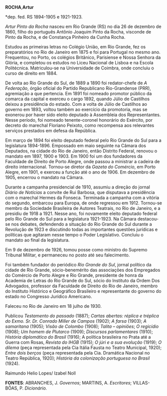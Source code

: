 **ROCHA**,**Artur**

\*dep. fed. RS 1894-1905 e 1921-1923.

*Artur Pinto da Rocha* nasceu em Rio Grande (RS) no dia 26 de dezembro
de 1860, filho do português Antônio Joaquim Pinto da Rocha, visconde de
Pinto da Rocha, e de Constança Pinheiro da Cunha Rocha.

Estudou as primeiras letras no Colégio União, em Rio Grande, fez os
preparatórios no Rio de Janeiro em 1875 e foi para Portugal no mesmo
ano. Frequentou, no Porto, os colégios Britânico, Parisiense e Nossa
Senhora da Glória, e completou os estudos no Liceu Nacional de Lisboa e
na Escola Politécnica. Matriculou-se na Universidade de Coimbra, onde
concluiu o curso de direito em 1884.

De volta ao Rio Grande do Sul, de 1889 a 1890 foi redator-chefe de *A
Federação*, órgão oficial do Partido Republicano Rio-Grandense (PRR),
agremiação a que pertencia. Em 1891 foi nomeado promotor público da
comarca da capital e exerceu o cargo 1892, quando Júlio de Castilhos
deixou a presidência do estado. Com a volta de Júlio de Castilhos ao
governo em 1893, voltou também ao exercício da promotoria, mas se
exonerou por haver sido eleito deputado à Assembleia dos Representantes.
Nesse período, foi nomeado tenente-coronel honorário do Exército, por
decreto do marechal Floriano Peixoto, como recompensa aos relevantes
serviços prestados em defesa da República.

Em março de 1894 foi eleito deputado federal pelo Rio Grande do Sul para
a legislatura 1894-1896. Empossado em maio seguinte na Câmara dos
Deputados, na cidade do Rio de Janeiro, então Distrito Federal, renovou
o mandato em 1897, 1900 e 1903. Em 1900 foi um dos fundadores da
Faculdade de Direito de Porto Alegre, onde passou a ministrar a cadeira
de direito internacional. Tornou-se diretor da *Gazeta do Comércio*, em
Porto Alegre, em 1901, e exerceu a função até o ano de 1906. Em dezembro
de 1905, encerrou o mandato na Câmara.

Durante a campanha presidencial de 1910, assumiu a direção do jornal
*Diário de Notícias* a convite de Rui Barbosa, que disputava a
presidência com o marechal Hermes da Fonseca. Terminada a campanha com a
vitória do segundo, embarcou para Europa, de onde regressou em 1912.
Tornou-se membro da Sociedade Brasileira de Autores Teatrais, no Rio de
Janeiro, e a presidiu de 1918 a 1921. Nesse ano, foi novamente eleito
deputado federal pelo Rio Grande do Sul para a legislatura 1921-1923. Na
Câmara destacou-se nos debates, defendendo a situação do Rio Grande do
Sul durante a Revolução de 1923 e discutindo todas as importantes
questões jurídicas e políticas que agitaram nesse tempo o Poder
Legislativo. Concluiu o mandato ao final da legislatura.

Em 9 de dezembro de 1926, tomou posse como ministro do Supremo Tribunal
Militar, e permaneceu no posto até seu falecimento.

Foi também fundador do periódico *Rio Grande do Sul*, jornal político da
cidade de Rio Grande, sócio-benemérito das associações dos Empregados do
Comércio de Porto Alegre e Rio Grande, presidente de honra da Academia
de Letras do Rio Grande do Sul, sócio do Instituto da Ordem Dos
Advogados, professor da Faculdade de Direito do Rio de Janeiro, membro
do Instituto Histórico e Geográfico Brasileiro e representante do
governo do estado no Congresso Jurídico Americano.

Faleceu no Rio de Janeiro em 18 julho de 1930.

Publicou *Testamento do passado* (1887); *Cartas abertas: réplica e
tréplica do Exmo. Sr. Dr. Conrado Miller de Campos* (1902); *A farsa*
(1903); *A samaritana* (1905); *Visão de Colombo* (1908); *Talita –
opiniões*; *O* *regicídio* (1908); *Um homem de* *Plutarco* (1909);
*Discursos parlamentares* (1910); *História diplomática do Brasil*
(1916); A política brasileira no Prata até a Guerra com Rosas, *Revista
do IHGB* (1915); *O júri e a sua* *evolução* (1919); *O dilema* (peça
representada pela Cia Itália Fausta no Teatro Municipal, 1920); *Entre
dois berços* (peça representada pela Cia. Dramática Nacional no Teatro
República, 1920); *História da* *colonização portuguesa no Brasil*
(1924).

Raimundo Helio Lopes/ Izabel Noll

**FONTES**: ABRANCHES, J. *Governos*; MARTINS, A. *Escritores*;
VILLAS-BÔAS, P. *Dicionário.*
